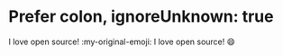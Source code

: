 # Prefer colon, ignoreUnknown: true

I love open source! :my-original-emoji:
I love open source! :smile:
